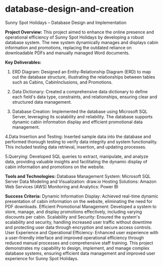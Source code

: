 # database-design-and-creation

Sunny Spot Holidays – Database Design and Implementation

**Project Overview:**
This project aimed to enhance the online presence and operational efficiency of Sunny Spot Holidays by developing a robust database system. The new system dynamically manages and displays cabin information and promotions, replacing the outdated reliance on downloadable PDFs and manually managed Word documents.

**Key Deliverables:**

1. ERD Diagram:
Designed an Entity-Relationship Diagram (ERD) to map out the database structure, illustrating the relationships between tables such as Cabins, CabinInclusions, and Promotions.

2. Data Dictionary:
Created a comprehensive data dictionary to define each field's data type, constraints, and relationships, ensuring clear and structured data management.

3. Database Creation:
Implemented the database using Microsoft SQL Server, leveraging its scalability and reliability. The database supports dynamic cabin information display and efficient promotional data management.

4.Data Insertion and Testing:
Inserted sample data into the database and performed thorough testing to verify data integrity and system functionality. This included testing data retrieval, insertion, and updating processes.

5.Querying:
Developed SQL queries to extract, manipulate, and analyze data, providing valuable insights and facilitating the dynamic display of cabin information and promotions on the website.

**Tools and Technologies:**
Database Management System: Microsoft SQL Server
Data Modeling and Visualization: draw.io
Hosting Solutions: Amazon Web Services (AWS)
Monitoring and Analytics: Power BI

**Success Criteria:**
Dynamic Information Display: Achieved real-time dynamic presentation of cabin information on the website, eliminating the need for PDF downloads.
Efficient Promotional Management: Developed a system to store, manage, and display promotions effectively, including varying discounts per cabin.
Scalability and Security: Ensured the system's scalability and security, handling increased user traffic without downtime and protecting user data through encryption and secure access controls.
User Experience and Operational Efficiency: Enhanced user experience with a user-friendly interface and improved operational efficiency through reduced manual processes and comprehensive staff training.
This project demonstrates my capability to design, implement, and manage complex database systems, ensuring efficient data management and improved user experience for Sunny Spot Holidays.





